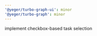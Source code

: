 ```yaml
---
'@yeger/turbo-graph-ui': minor
'@yeger/turbo-graph': minor
---
```


implement checkbox-based task selection
